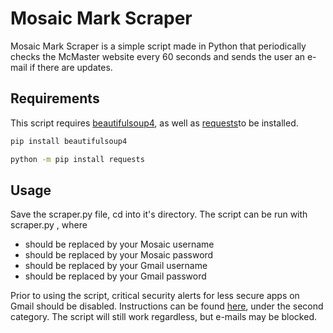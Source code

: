 # Mosaic Mark Scraper

Mosaic Mark Scraper is a simple script made in Python that periodically checks the McMaster website every 60 seconds and sends the user an e-mail if there are updates.

## Requirements

This script requires [beautifulsoup4](https://www.crummy.com/software/BeautifulSoup/bs4/doc/), as well as [requests](https://pypi.org/project/requests/)to be installed.

```sh
pip install beautifulsoup4
```

```sh
python -m pip install requests
```
## Usage

Save the scraper.py file, cd into it's directory.
The script can be run with scraper.py <arg1> <arg2> <arg3> <arg4>, where
- <arg1> should be replaced by your Mosaic username
- <arg2> should be replaced by your Mosaic password
- <arg3> should be replaced by your Gmail username
- <arg4> should be replaced by your Gmail password

Prior to using the script, critical security alerts for less secure apps on Gmail should be disabled. Instructions can be found [here](https://hotter.io/docs/email-accounts/secure-app-gmail/), under the second category. The script will still work regardless, but e-mails may be blocked.

